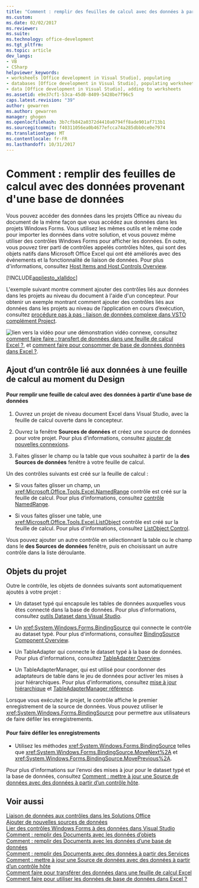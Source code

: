 ```yaml
---
title: "Comment : remplir des feuilles de calcul avec des données à partir d’une base de données | Documents Microsoft"
ms.custom: 
ms.date: 02/02/2017
ms.reviewer: 
ms.suite: 
ms.technology: office-development
ms.tgt_pltfrm: 
ms.topic: article
dev_langs:
- VB
- CSharp
helpviewer_keywords:
- worksheets [Office development in Visual Studio], populating
- databases [Office development in Visual Studio], populating worksheets
- data [Office development in Visual Studio], adding to worksheets
ms.assetid: e9e37cf1-53ca-45d0-8409-5428be7f96c5
caps.latest.revision: "39"
author: gewarren
ms.author: gewarren
manager: ghogen
ms.openlocfilehash: 3b7cfb842a0372d4410a0794ff8ade901af713b1
ms.sourcegitcommit: f40311056ea0b4677efcca74a285dbb0ce0e7974
ms.translationtype: MT
ms.contentlocale: fr-FR
ms.lasthandoff: 10/31/2017
---
```

# <a name="how-to-populate-worksheets-with-data-from-a-database"></a>Comment : remplir des feuilles de calcul avec des données provenant d'une base de données
  Vous pouvez accéder des données dans les projets Office au niveau du document de la même façon que vous accédez aux données dans les projets Windows Forms. Vous utilisez les mêmes outils et le même code pour importer les données dans votre solution, et vous pouvez même utiliser des contrôles Windows Forms pour afficher les données. En outre, vous pouvez tirer parti de contrôles appelés contrôles hôtes, qui sont des objets natifs dans Microsoft Office Excel qui ont été améliorés avec des événements et la fonctionnalité de liaison de données. Pour plus d'informations, consultez [Host Items and Host Controls Overview](../vsto/host-items-and-host-controls-overview.md).  
  
 [!INCLUDE[appliesto_xlalldoc](../vsto/includes/appliesto-xlalldoc-md.md)]  
  
 L'exemple suivant montre comment ajouter des contrôles liés aux données dans les projets au niveau du document à l'aide d'un concepteur. Pour obtenir un exemple montrant comment ajouter des contrôles liés aux données dans les projets au niveau de l’application en cours d’exécution, consultez [procédure pas à pas : liaison de données complexe dans VSTO complément Project](../vsto/walkthrough-complex-data-binding-in-vsto-add-in-project.md).  
  
 ![lien vers la vidéo](../vsto/media/playvideo.gif "lien vidéo") pour une démonstration vidéo connexe, consultez [comment faire faire : transfert de données dans une feuille de calcul Excel ?](http://go.microsoft.com/fwlink/?LinkID=130277), et [comment faire pour consommer de base de données données dans Excel ?](http://go.microsoft.com/fwlink/?LinkID=130287).  
  
## <a name="adding-a-data-bound-control-to-a-worksheet-at-design-time"></a>Ajout d’un contrôle lié aux données à une feuille de calcul au moment du Design  
  
#### <a name="to-populate-a-worksheet-with-data-from-a-database"></a>Pour remplir une feuille de calcul avec des données à partir d’une base de données  
  
1.  Ouvrez un projet de niveau document Excel dans Visual Studio, avec la feuille de calcul ouverte dans le concepteur.  
  
2.  Ouvrez la fenêtre **Sources de données** et créez une source de données pour votre projet. Pour plus d’informations, consultez [ajouter de nouvelles connexions](../data-tools/add-new-connections.md).  
  
3.  Faites glisser le champ ou la table que vous souhaitez à partir de la **des Sources de données** fenêtre à votre feuille de calcul.  
  
 Un des contrôles suivants est créé sur la feuille de calcul :  
  
-   Si vous faites glisser un champ, un <xref:Microsoft.Office.Tools.Excel.NamedRange> contrôle est créé sur la feuille de calcul. Pour plus d’informations, consultez [contrôle NamedRange](../vsto/namedrange-control.md).  
  
-   Si vous faites glisser une table, une <xref:Microsoft.Office.Tools.Excel.ListObject> contrôle est créé sur la feuille de calcul. Pour plus d'informations, consultez [ListObject Control](../vsto/listobject-control.md).  
  
 Vous pouvez ajouter un autre contrôle en sélectionnant la table ou le champ dans le **des Sources de données** fenêtre, puis en choisissant un autre contrôle dans la liste déroulante.  
  
## <a name="objects-in-the-project"></a>Objets du projet  
 Outre le contrôle, les objets de données suivants sont automatiquement ajoutés à votre projet :  
  
-   Un dataset typé qui encapsule les tables de données auxquelles vous êtes connecté dans la base de données. Pour plus d’informations, consultez [outils Dataset dans Visual Studio](/visualstudio/data-tools/dataset-tools-in-visual-studio).  
  
-   Un <xref:System.Windows.Forms.BindingSource> qui connecte le contrôle au dataset typé. Pour plus d'informations, consultez [BindingSource Component Overview](/dotnet/framework/winforms/controls/bindingsource-component-overview).  
  
-   Un TableAdapter qui connecte le dataset typé à la base de données. Pour plus d'informations, consultez [TableAdapter Overview](../data-tools/fill-datasets-by-using-tableadapters.md#tableadapter-overview).  
  
-   Un TableAdapterManager, qui est utilisé pour coordonner des adaptateurs de table dans le jeu de données pour activer les mises à jour hiérarchiques. Pour plus d’informations, consultez [mise à jour hiérarchique](../data-tools/hierarchical-update.md) et [TableAdapterManager référence](../data-tools/fill-datasets-by-using-tableadapters.md#tableadaptermanager-reference).  
  
 Lorsque vous exécutez le projet, le contrôle affiche le premier enregistrement de la source de données. Vous pouvez utiliser le <xref:System.Windows.Forms.BindingSource> pour permettre aux utilisateurs de faire défiler les enregistrements.  
  
#### <a name="to-scroll-through-the-records"></a>Pour faire défiler les enregistrements  
  
-   Utilisez les méthodes <xref:System.Windows.Forms.BindingSource> telles que <xref:System.Windows.Forms.BindingSource.MoveNext%2A> et <xref:System.Windows.Forms.BindingSource.MovePrevious%2A>.  
  
 Pour plus d’informations sur l’envoi des mises à jour pour le dataset typé et la base de données, consultez [Comment : mettre à jour une Source de données avec des données à partir d’un contrôle hôte](../vsto/how-to-update-a-data-source-with-data-from-a-host-control.md).  
  
## <a name="see-also"></a>Voir aussi  
 [Liaison de données aux contrôles dans les Solutions Office](../vsto/binding-data-to-controls-in-office-solutions.md)   
 [Ajouter de nouvelles sources de données](/visualstudio/data-tools/add-new-data-sources)   
 [Lier des contrôles Windows Forms à des données dans Visual Studio](../data-tools/bind-windows-forms-controls-to-data-in-visual-studio.md)   
 [Comment : remplir des Documents avec les données d’objets](../vsto/how-to-populate-documents-with-data-from-objects.md)   
 [Comment : remplir des Documents avec les données d’une base de données](../vsto/how-to-populate-documents-with-data-from-a-database.md)   
 [Comment : remplir des Documents avec des données à partir des Services](../vsto/how-to-populate-documents-with-data-from-services.md)   
 [Comment : mettre à jour une Source de données avec des données à partir d’un contrôle hôte](../vsto/how-to-update-a-data-source-with-data-from-a-host-control.md)   
 [Comment faire pour transférer des données dans une feuille de calcul Excel](http://go.microsoft.com/fwlink/?LinkID=130277)   
 [Comment faire pour utiliser les données de base de données dans Excel ?](http://go.microsoft.com/fwlink/?LinkID=130287)  
  
  